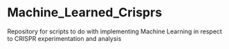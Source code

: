 # Machine_Learned_Crisprs
Repository for scripts to do with implementing Machine Learning in respect to CRISPR experimentation and analysis
